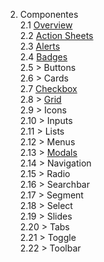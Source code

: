 2. Componentes  
2.1 [Overview](2a-orverview.md)  
2.2 [Action Sheets](2b-action-sheets.md)  
2.3 [Alerts](2c-alerts.md)  
2.4 [Badges](2d-badges.md)  
2.5 > Buttons  
2.6 > Cards  
2.7 [Checkbox](2g-checkbox.md)  
2.8 > [Grid](2h-grid.md)  
2.9 > Icons  
2.10 > Inputs  
2.11 > Lists  
2.12 > Menus  
2.13 > [Modals](2m-modals.md)  
2.14 > Navigation  
2.15 > Radio  
2.16 > Searchbar  
2.17 > Segment  
2.18 > Select  
2.19 > Slides  
2.20 > Tabs  
2.21 > Toggle  
2.22 > Toolbar 
